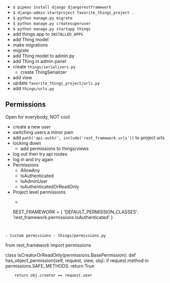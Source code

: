 - `$ pipenv install django djangorestframework`
- `$ django-admin startproject favorite_things_project .`
- `$ python manage.py migrate`
- `$ python manage.py createsuperuser`
- `$ python manage.py startapp things`
- add things app to `INSTALLED_APPS`
- add Thing model
- make migrations
- migrate
- add Thing model to admin.py
- add Thing in admin panel
- create `things/serializers.py`
    - create ThingSerializer
- add view
- update `favorite_things_project/urls.py`
- add `things/urls.py`




## Permissions
Open for everybody, NOT cool

- create a new user
- switching users a minor pain
- add `path('api-auth/', include('rest_framework.urls'))` to project urls
- locking down
    - add permissions to things/views
- log out then try api routes
- log in and try again
- Permissions
    - AllowAny
    - IsAuthenticated
    - IsAdminUser
    - IsAuthenticatedOrReadOnly
- Project level permissions
    - ```
    REST_FRAMEWORK = {
    'DEFAULT_PERMISSION_CLASSES': 'rest_framework.permissions.IsAuthenticated'
}
```


- Custom permissions - things/permissions.py
```
from rest_framework import permissions

class IsCreatorOrReadOnly(permissions.BasePermission):
    def has_object_permission(self, request, view, obj):
        if request.method in permissions.SAFE_METHODS:
            return True

        return obj.creator == request.user
```